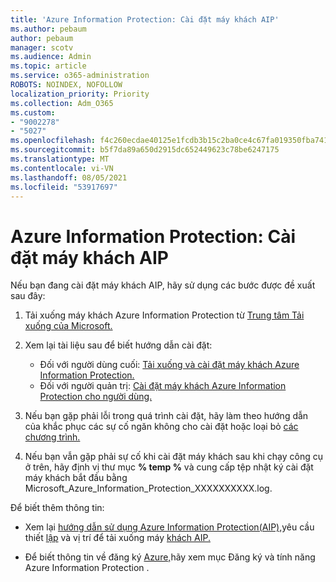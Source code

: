 ```yaml
---
title: 'Azure Information Protection: Cài đặt máy khách AIP'
ms.author: pebaum
author: pebaum
manager: scotv
ms.audience: Admin
ms.topic: article
ms.service: o365-administration
ROBOTS: NOINDEX, NOFOLLOW
localization_priority: Priority
ms.collection: Adm_O365
ms.custom:
- "9002278"
- "5027"
ms.openlocfilehash: f4c260ecdae40125e1fcdb3b15c2ba0ce4c67fa019350fba7413d9db9b53d070
ms.sourcegitcommit: b5f7da89a650d2915dc652449623c78be6247175
ms.translationtype: MT
ms.contentlocale: vi-VN
ms.lasthandoff: 08/05/2021
ms.locfileid: "53917697"
---
```

# <a name="azure-information-protection-aip-client-installation"></a>Azure Information Protection: Cài đặt máy khách AIP

Nếu bạn đang cài đặt máy khách AIP, hãy sử dụng các bước được đề xuất sau đây:

1. Tải xuống máy khách Azure Information Protection từ [Trung tâm Tải xuống của Microsoft.](https://www.microsoft.com/download/details.aspx?id=53018)

2. Xem lại tài liệu sau để biết hướng dẫn cài đặt:

    - Đối với người dùng cuối: [Tải xuống và cài đặt máy khách Azure Information Protection.](https://docs.microsoft.com/azure/information-protection/rms-client/install-client-app)
    - Đối với người quản trị: [Cài đặt máy khách Azure Information Protection cho người dùng.](https://docs.microsoft.com/azure/information-protection/rms-client/client-admin-guide-install)

3. Nếu bạn gặp phải lỗi trong quá trình cài đặt, hãy làm theo hướng dẫn của khắc phục các sự cố ngăn không cho cài đặt hoặc loại bỏ [các chương trình.](https://support.microsoft.com/help/17588/windows-fix-problems-that-block-programs-being-installed-or-removed)

4. Nếu bạn vẫn gặp phải sự cố khi cài đặt máy khách sau khi chạy công cụ ở trên, hãy định vị thư mục **% temp %** và cung cấp tệp nhật ký cài đặt máy khách bắt đầu bằng Microsoft_Azure_Information_Protection_XXXXXXXXXX.log.

Để biết thêm thông tin:

- Xem lại [hướng dẫn sử dụng Azure Information Protection(AIP),](https://docs.microsoft.com/azure/information-protection/what-is-information-protection)yêu cầu thiết [lập](https://docs.microsoft.com/azure/information-protection/get-started/requirements) và vị trí để tải xuống máy [khách AIP.](https://www.microsoft.com/download/details.aspx?id=53018)

- Để biết thông tin về đăng ký [Azure,](https://azure.microsoft.com/pricing/details/information-protection)hãy xem mục Đăng ký và tính năng Azure Information Protection .
